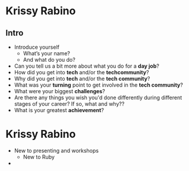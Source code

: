 # Krissy Rabino

## Intro

* Introduce yourself
    * What’s your name?
    * And what do you do?
* Can you tell us a bit more about what you do for a **day job**?
* How did you get into **tech** and/or the **techcommunity**?
* Why did you get into **tech** and/or the **tech community**?
* What was your **turning** point to get involved in the **tech community**?
* What were your biggest **challenges**?
* Are there any things you wish you'd done differently during different stages of your career? If so, what and why??
* What is your greatest **achievement**?

# Krissy Rabino

* New to presenting and workshops
    * New to Ruby
* 
